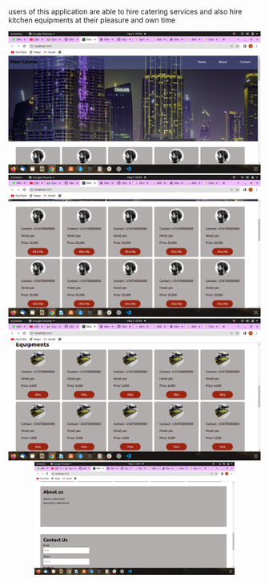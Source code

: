 users of this application are able to hire catering services and also hire kitchen equipments at their pleasure and own time
<div align="center">
    <img src="/public/images/Screenshot from 2022-08-03 20-04-13.png" width="600px"</img> 
</div>
<div align="center">
    <img src="/public/images/Screenshot from 2022-08-03 20-04-21.png" width="600px"</img> 
</div><div align="center">
    <img src="/public/images/Screenshot from 2022-08-03 20-04-26.png" width="600px"</img> 
</div><div align="center">
    <img src="/public/images/Screenshot from 2022-08-03 20-04-31.png" width="400px"</img> 
</div>